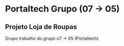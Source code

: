 # Portaltech Grupo (07 -> 05)
## Projeto Loja de Roupas
Grupo trabalho do grupo o7 -> 05 (Portaltech)
